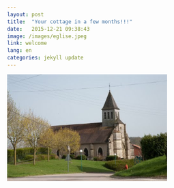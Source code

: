 ```yaml
---
layout: post
title:  "Your cottage in a few months!!!"
date:   2015-12-21 09:38:43
image: /images/eglise.jpeg
link: welcome
lang: en
categories: jekyll update
---
```


<img src ="/images/eglise.jpeg"
 align="left"  height="250"
title="Une première photo, avant travaux" class="img">


